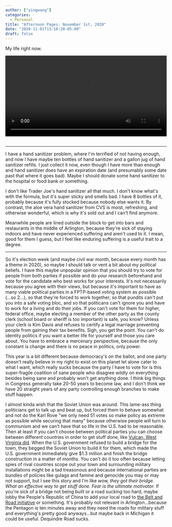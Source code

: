 ```yaml
---
author: ["yingwang"]
categories:
  - Personal
title: "Afternoon Pages: November 1st, 2020"
date: "2020-11-01T13:18:20-05:00"
draft: false
---
```


My life right now.

<!-- https://stackoverflow.com/a/26276254 -->

<video style="width: 100%; width: -moz-available; width: -webkit-fill-available;
    width: fill-available; max-width: 100%;" controls> <source
    src="/video/general/covid.mp4" type="video/mp4"> Your browser does not
support HTML5 video. </video> <br/> <br/>

---

I have a hand sanitizer problem, where I'm terrified of not having enough, and
now I have maybe ten bottles of hand sanitizer and a gallon jug of hand
sanitizer refills. I just collect it now, even though I have more than enough
and hand sanitizer does have an expiration date (and presumably some date past
that where it goes bad). Maybe I should donate some hand sanitizer to the
hospital or food bank or something.

I don't like Trader Joe's hand sanitizer all that much. I don't know what's with
the formula, but it's super sticky and smells bad. I have 8 bottles of it,
probably because it's fully stocked because nobody else wants it. By contrast,
the aloe vera hand sanitizer from CVS is moist, refreshing, and otherwise
wonderful, which is why it's sold out and I can't find anymore.

Meanwhile people are lined outside the block to get into bars and restaurants in
the middle of Arlington, because they're sick of staying indoors and have never
experienced suffering and aren't used to it. I mean, good for them I guess, but
I feel like enduring suffering is a useful trait to a degree.

---

So it's election week (and maybe civil war month, because every month has a
theme in 2020), so maybe I should talk or vent a bit about my political beliefs.
I have this maybe unpopular opinion that you should try to vote for people from
both parties if possible and do your research beforehand and vote for the
candidate who best works for your interests. It's not necessarily because you
agree with their views, but because it's important to have as many viable
political parties in a FPTP-based voting system as possible (...so 2...), so
that they're forced to work together, so that pundits can't put you into a safe
voting bloc, and so that politicans can't ignore you and have to work for a
living and do their jobs. If you can't vote for them for higher, federal office,
maybe electing a member of the other party as the county clerk (school board or
sheriff is too important) is safe, you know? Unless your clerk is Kim Davis and
refuses to certify a legal marriage preventing people from gaining their tax
benefits. Sigh, you get the point. You can't do identity politics if you want a
better life for yourself and those you care about. You have to embrace a
mercenary perspective, because the only constant is change and there is no peace
in politics, only power.

This year is a bit different because democracy's on the ballot, and one party
doesn't really believe in my right to exist on this planet let alone cater to
what I want, which really sucks because the party I have to vote for is this
super-fragile coalition of sane people who disagree wildly on everything besides
being sane and probably won't get anything done. I think big things in Congress
generally take 20-50 years to become law, and I don't think we have 20 straight
years of any party controlling enough branches to make stuff happen.

I almost kinda wish that the Soviet Union was around. This lame-ass thing
politicians get to talk up and beat up, but forced them to behave somewhat and
not do the Karl Rove "we only need 51 votes so make policy as extreme as
possible while securing that many" because otherwise people will turn to
communism and we can't have that so life in the U.S. had to be reasonable. Then
at least if you can't choose between political parties you can choose between
different countries in order to get stuff done, like [Vulcan, West Virginia
did](https://news.google.com/newspapers?id=0g0wAAAAIBAJ&sjid=sgUEAAAAIBAJ&pg=2235%2C462258).
When the U.S. government refused to build a bridge for the town, they begged the
Soviet Union to build it for them, which made the U.S. government immediately
give $1.3 million and finish the bridge construction in a matter of months. You
can't do it too often because letting spies of rival countries scope out your
town and surrounding military installations might be a tad treasonous and
because international parties are bundles of policies like gulags and famine and
genocide you may or may not support, but I see this story and I'm like _wow,
they got their bridge. What an effective way to get stuff done. Fear is the
ultimate motivator._ If you're sick of a bridge not being built or a road
sucking too hard, maybe lobby the People's Republic of China to add your local
road to [the Belt and Road
initiative](https://en.wikipedia.org/wiki/Belt_and_Road_Initiative) or
something. It's probably not relevant in Arlington...because the Pentagon is ten
minutes away and they need the roads for military stuff and everything's pretty
good anyways...but maybe back in Michigan it could be useful. Dequindre Road
sucks.
